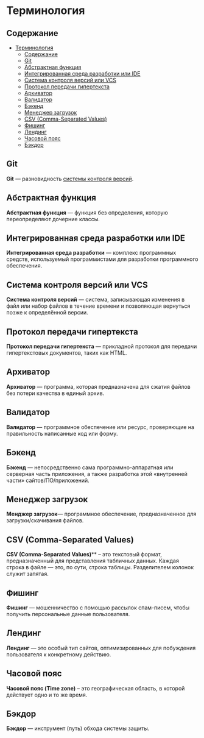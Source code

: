 # Терминология

## Содержание

- [Терминология](#терминология)
  - [Содержание](#содержание)
  - [Git](#git)
  - [Абстрактная функция](#абстрактная-функция)
  - [Интегрированная среда разработки или IDE](#интегрированная-среда-разработки-или-ide)
  - [Система контроля версий или VCS](#система-контроля-версий-или-vcs)
  - [Протокол передачи гипертекста](#протокол-передачи-гипертекста)
  - [Архиватор](#архиватор)
  - [Валидатор](#валидатор)
  - [Бэкенд](#бэкенд)
  - [Менеджер загрузок](#менеджер-загрузок)
  - [CSV (Comma-Separated Values)](#csv-comma-separatedvalues)
  - [Фишинг](#фишинг)
  - [Лендинг](#лендинг)
  - [Часовой пояс](#часовой-пояс)
  - [Бэкдор](#бэкдор)

## Git

**Git** — разновидность [системы контроля версий](#система-контроля-версий-или-vcs).

## Абстрактная функция

**Абстрактная функция** — функция без определения, которую переопределяют дочерние классы.

## Интегрированная среда разработки или IDE

**Интегрированная среда разработки** — комплекс программных средств, используемый программистами для разработки программного обеспечения.

## Система контроля версий или VCS

**Система контроля версий** — система, записывающая изменения в файл или набор файлов в течение времени и позволяющая вернуться позже к определённой версии.

## Протокол передачи гипертекста

**Протокол передачи гипертекста**  — прикладной протокол для передачи гипертекстовых документов, таких как HTML.

## Архиватор

 **Архиватор** — программа, которая предназначена для сжатия файлов без потери качества в единый архив.

## Валидатор

**Валидатор** — программное обеспечение или ресурс, проверяющие на правильность написанные код или форму.

## Бэкенд

**Бэкенд** — непосредственно сама программно-аппаратная или серверная часть приложения, а также разработка этой «внутренней части» сайтов/ПО/приложений.

## Менеджер загрузок

**Менджер загрузок**— программное обеспечение, предназначенное для загрузки/скачивания файлов.

## CSV (Comma-Separated Values)

**CSV (Comma-Separated Values)**** – это текстовый формат, предназначенный для представления табличных данных. Каждая строка в файле — это, по сути, строка таблицы. Разделителем колонок служит запятая.

## Фишинг

**Фишинг** — мошенничество с помощью рассылок спам-писем, чтобы получить персональные данные пользователя.

## Лендинг

**Лендинг** — это особый тип сайтов, оптимизированных для побуждения пользователя к конкретному действию.

## Часовой пояс

**Часовой пояс (Time zone)** – это географическая область, в которой действует одно и то же время.

## Бэкдор

**Бэкдор** — инструмент (путь) обхода системы защиты.